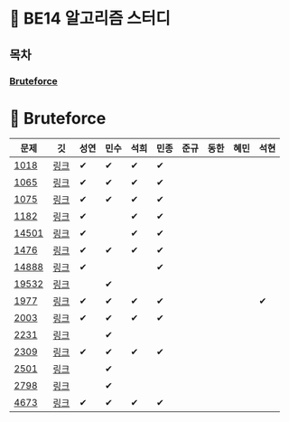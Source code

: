 # 🐶 BE14 알고리즘 스터디
## 목차
### [Bruteforce](#-bruteforce)

# 📢 Bruteforce
| 문제 | &nbsp;&nbsp;깃&nbsp;&nbsp; | 성연 | 민수 | 석희 | 민종 | 준규 | 동한 | 혜민 | 석현 |
| ----- | :-----: | ----- | ----- | ----- | ----- | ----- | ----- | ----- | ----- |
|[1018](https://www.acmicpc.net/problem/1018)|[링크](./Bruteforce/Boj1018)|✔|✔|✔|✔|||||
|[1065](https://www.acmicpc.net/problem/1065)|[링크](./Bruteforce/Boj1065)|✔|✔|✔|✔|||||
|[1075](https://www.acmicpc.net/problem/1075)|[링크](./Bruteforce/Boj1075)|✔|✔|✔|✔|||||
|[1182](https://www.acmicpc.net/problem/1182)|[링크](./Bruteforce/Boj1182)|✔||✔|✔|||||
|[14501](https://www.acmicpc.net/problem/14501)|[링크](./Bruteforce/Boj14501)|✔||✔|✔|||||
|[1476](https://www.acmicpc.net/problem/1476)|[링크](./Bruteforce/Boj1476)|✔|✔|✔|✔|||||
|[14888](https://www.acmicpc.net/problem/14888)|[링크](./Bruteforce/Boj14888)|✔|||✔|||||
|[19532](https://www.acmicpc.net/problem/19532)|[링크](./Bruteforce/Boj19532)||✔|||||||
|[1977](https://www.acmicpc.net/problem/1977)|[링크](./Bruteforce/Boj1977)|✔|✔|✔|✔||||✔|
|[2003](https://www.acmicpc.net/problem/2003)|[링크](./Bruteforce/Boj2003)|✔|✔|✔|✔|||||
|[2231](https://www.acmicpc.net/problem/2231)|[링크](./Bruteforce/Boj2231)||✔|||||||
|[2309](https://www.acmicpc.net/problem/2309)|[링크](./Bruteforce/Boj2309)|✔|✔|✔|✔|||||
|[2501](https://www.acmicpc.net/problem/2501)|[링크](./Bruteforce/Boj2501)||✔|||||||
|[2798](https://www.acmicpc.net/problem/2798)|[링크](./Bruteforce/Boj2798)||✔|||||||
|[4673](https://www.acmicpc.net/problem/4673)|[링크](./Bruteforce/Boj4673)|✔|✔|✔|✔|||||
